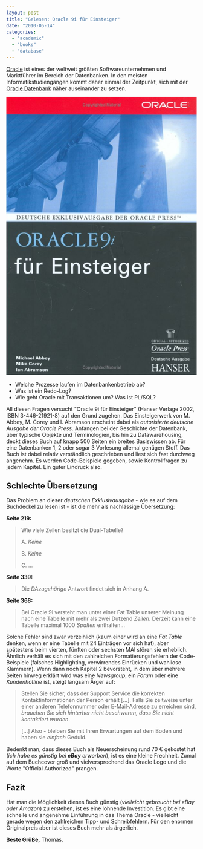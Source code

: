 ```yaml
---
layout: post
title: "Gelesen: Oracle 9i für Einsteiger"
date: "2010-05-14"
categories: 
  - "academic"
  - "books"
  - "database"
---
```


[Oracle](https://www.oracle.com/) ist eines der weltweit größten Softwareunternehmen und Marktführer im Bereich der Datenbanken. 
In den meisten Informatikstudiengängen kommt daher einmal der Zeitpunkt, sich mit der [Oracle Datenbank](https://www.oracle.com/database/) näher auseinander zu setzen.

![Oracle 9i für Einsteiger - Buchcover](/images/2010/05/oracle9i-cover.png)

- Welche Prozesse laufen im Datenbankenbetrieb ab? 
- Was ist ein Redo-Log? 
- Wie geht Oracle mit Transaktionen um? Was ist PL/SQL?

All diesen Fragen versucht "Oracle 9i für Einsteiger" (Hanser Verlage 2002, ISBN 3-446-21921-8) auf den Grund zugehen. 
Das Einsteigerwerk von M. Abbey, M. Corey und I. Abramson erscheint dabei als _autorisierte deutsche Ausgabe der Oracle Press_.
Anfangen bei der Geschichte der Datenbank, über typische Objekte und Terminologien, bis hin zu Datawarehousing, deckt dieses Buch auf knapp 500 Seiten ein breites Basiswissen ab. 
Für eine Datenbanken 1, 2 oder sogar 3 Vorlesung allemal genügen Stoff. 
Das Buch ist dabei relativ verständlich geschrieben und liest sich fast durchweg angenehm. 
Es werden Code-Beispiele gegeben, sowie Kontrollfragen zu jedem Kapitel. 
Ein guter Eindruck also.

## Schlechte Übersetzung

Das Problem an dieser _deutschen Exklusivausgabe_ - wie es auf dem Buchdeckel zu lesen ist - ist die mehr als nachlässige Übersetzung:

**Seite 219:**

> Wie viele Zeilen besitzt die Dual-Tabelle?
> 
> A. _Keine_
> 
> B. _Keine_
> 
> C. ...

**Seite 339:**

> Die _DAzugehörige_ Antwort findet sich in Anhang A.

**Seite 368:**

> Bei Oracle 9i versteht man unter einer Fat Table unserer Meinung nach eine Tabelle mit mehr als zwei Dutzend _Zeilen_. Derzeit kann eine Tabelle maximal 1000 _Spalten_ enthalten...

Solche Fehler sind zwar verzeihlich (kaum einer wird an eine _Fat Table_ denken, wenn er eine Tabelle mit 24 Einträgen vor sich hat), aber spätestens beim vierten, fünften oder sechsten MAl stören sie erheblich. 
Ähnlich verhält es sich mit den zahlreichen Formatierungsfehlern der Code-Beispiele (falsches Highlighting, verwirrendes Einrücken und wahllose Klammern). 
Wenn dann noch Kapitel 2 bevorsteht, in dem über mehrere Seiten hinweg erklärt wird was eine _Newsgroup_, ein _Forum_ oder eine _Kundenhotline_ ist, steigt langsam Ärger auf:

> Stellen Sie sicher, dass der Support Service die korrekten Kontaktinformationen der Person erhält \[...\]. Falls Sie zeitweise unter einer anderen Telefonnummer oder E-Mail-Adresse zu erreichen sind, _brauchen Sie sich hinterher nicht beschweren, dass Sie nicht kontaktiert wurden_.
> 
> \[...\] Also - bleiben Sie mit Ihren Erwartungen auf dem Boden und haben sie _einfach_ Geduld.

Bedenkt man, dass dieses Buch als Neuerscheinung rund 70 € gekostet hat (_ich habe es günstig bei **eBay** erworben_), ist es eine kleine Frechheit. 
Zumal auf dem Buchcover groß und vielversprechend das Oracle Logo und die Worte "Official Authorized" prangen.

## Fazit

Hat man die Möglichkeit dieses Buch günstig (_vielleicht gebraucht bei eBay oder Amazon_) zu erstehen, ist es eine lohnende Investition. 
Es gibt eine schnelle und angenehme Einführung in das Thema Oracle - vielleicht gerade wegen den zahlreichen Tipp- und Schreibfehlern. 
Für den enormen Originalpreis aber ist dieses Buch mehr als ärgerlich.

**Beste Grüße,** Thomas.
